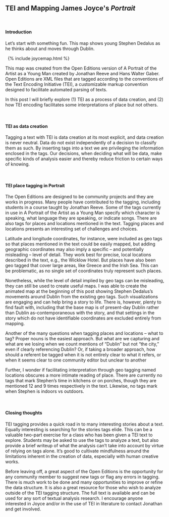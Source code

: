 ## TEI and Mapping James Joyce's *Portrait*

&nbsp;
&nbsp;

#### Introduction

Let’s start with something fun. This map shows young Stephen Dedalus as he thinks about and moves through Dublin.


&nbsp;
  {% include joycemap.html %}
&nbsp; 

This map was created from the Open Editions version of A Portrait of the Artist as a Young Man created by Jonathan Reeve and Hans Walter Gaber. Open Editions are XML files that are tagged according to the conventions of the Text Encoding Initiative (TEI), a customizable markup convention designed to facilitate automated parsing of texts.

In this post I will briefly explore (1) TEI as a process of data creation, and (2) how TEI encoding facilitates some interpretations of place but not others.

&nbsp;

#### TEI as data creation
Tagging a text with TEI is data creation at its most explicit, and data creation is never neutral. Data do not exist independently of a decision to classify them as such. By inserting tags into a text we are privileging the information enclosed in the tags. Our decisions, when deciding what will be data, make specific kinds of analysis easier and thereby reduce friction to certain ways of knowing.

&nbsp;

#### TEI place tagging in Portrait
The Open Editions are designed to be community projects and they are works in progress. Many people have contributed to the tagging, including students in a course taught by Jonathan Reeve. Some of the tags currently in use in A Portrait of the Artist as a Young Man specify which character is speaking, what language they are speaking, or indicate songs. There are also tags for places and locations mentioned in the text. Tagging places and locations presents an interesting set of challenges and choices.

Latitude and longitude coordinates, for instance, were included as geo tags so that places mentioned in the text could be easily mapped, but adding geographic coordinates may also imply a specific – and potentially misleading – level of detail. They work best for precise, local locations described in the text, e.g., the Wicklow Hotel. But places have also been geo tagged that cover large areas, like Greece and the Irish Sea. This can be problematic, as no single set of coordinates truly represent such places.

Nonetheless, while the level of detail implied by geo tags can be misleading, they can still be used to create useful maps.
I was able to create the animated map at the beginning of this post showing Stephen Dedalus’s movements around Dublin from the existing geo tags. Such visualizations are engaging and can help bring a story to life. There is, however, plenty to find fault with, including that the base map is of present-day Dublin rather than Dublin as-contemporaneous with the story, and that settings in the story which do not have identifiable coordinates are excluded entirely from mapping.

Another of the many questions when tagging places and locations – what to tag? Proper nouns is the easiest approach. But what are we capturing and what are we losing when we count mentions of “Dublin” but not “the city,” even if clearly referencing Dublin? Or, if taking a broader approach, how should a referent be tagged when it is not entirely clear to what it refers, or when it seems clear to one community editor but unclear to another

Further, I wonder if facilitating interpretation through geo tagging named locations obscures a more intimate reading of place. There are currently no tags that mark Stephen’s time in kitchens or on porches, though they are mentioned 12 and 9 times respectively in the text. Likewise, no tags mark when Stephen is indoors vs outdoors.

&nbsp;

#### Closing thoughts

TEI tagging provides a quick road in to many interesting stories about a text. Equally interesting is searching for the stories tags elide. This can be a valuable two-part exercise for a class who has been given a TEI text to explore. Students may be asked to use the tags to analyze a text, but also provide a brief writeup of what the analysis can’t take into account by virtue of relying on tags alone. It’s good to cultivate mindfulness around the limitations inherent in the creation of data, especially with human creative works.

Before leaving off, a great aspect of the Open Editions is the opportunity for any community member to suggest new tags or flag any errors in tagging. There is much work to be done and many opportunities to improve or refine the data structure. It is also a great resource for those who wish to analyze outside of the TEI tagging structure. The full text is available and can be used for any sort of textual analysis research. I encourage anyone interested in Joyce and/or in the use of TEI in literature to contact Jonathan and get involved.

